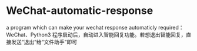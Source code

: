 # WeChat-automatic-response
a program which can make your wechat response automaticly
required：WeChat、Python3
程序启动后，自动进入智能回复功能。若想退出智能回复，直接发送“退出”给“文件助手”即可
